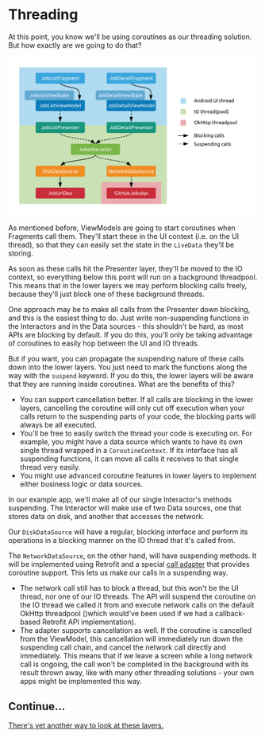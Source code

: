 # Threading

At this point, you know we'll be using coroutines as our threading solution. But how exactly are we going to do that?

![Threading between the layers](../images/threading.png)

As mentioned before, ViewModels are going to start coroutines when Fragments call them. They'll start these in the UI context (i.e. on the UI thread), so that they can easily set the state in the `LiveData` they'll be storing.

As soon as these calls hit the Presenter layer, they'll be moved to the IO context, so everything below this point will run on a background threadpool. This means that in the lower layers we may perform blocking calls freely, because they'll just block one of these background threads.

One approach may be to make all calls from the Presenter down blocking, and this is the easiest thing to do. Just write non-suspending functions in the Interactors and in the Data sources - this shouldn't be hard, as most APIs are blocking by default. If you do this, you'll only be taking advantage of coroutines to easily hop between the UI and IO threads. 

But if you want, you can propagate the suspending nature of these calls down into the lower layers. You just need to mark the functions along the way with the `suspend` keyword. If you do this, the lower layers will be aware that they are running inside coroutines. What are the benefits of this?

- You can support cancellation better. If all calls are blocking in the lower layers, cancelling the coroutine will only cut off execution when your calls return to the suspending parts of your code, the blocking parts will always be all executed.
- You'll be free to easily switch the thread your code is executing on. For example, you might have a data source which wants to have its own single thread wrapped in a `CoroutineContext`. If its interface has all suspending functions, it can move all calls it receives to that single thread very easily.
- You might use advanced coroutine features in lower layers to implement either business logic or data sources. 

In our example app, we'll make all of our single Interactor's methods suspending. The Interactor will make use of two Data sources, one that stores data on disk, and another that accesses the network.

Our `DiskDataSource` will have a regular, blocking interface and perform its operations in a blocking manner on the IO thread that it's called from.

The `NetworkDataSource`, on the other hand, will have suspending methods. It will be implemented using Retrofit and a special [call adapter](https://github.com/JakeWharton/retrofit2-kotlin-coroutines-adapter) that provides coroutine support. This lets us make our calls in a suspending way.

- The network call still has to block a thread, but this won't be the UI thread, nor one of our IO threads. The API will suspend the coroutine on the IO thread we called it from and execute network calls on the default OkHttp threadpool ()which would've been used if we had a callback-based Retrofit API implementation).
- The adapter supports cancellation as well. If the coroutine is cancelled from the ViewModel, this cancellation will immediately run down the suspending call chain, and cancel the network call directly and immediately. This means that if we leave a screen while a long network call is ongoing, the call won't be completed in the background with its result thrown away, like with many other threading solutions - your own apps might be implemented this way.

## Continue...

[There's yet another way to look at these layers.](./models.md)
